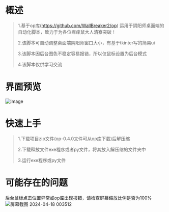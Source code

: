 # 概述
>1.基于op库(https://github.com/WallBreaker2/op) 运用于阴阳师桌面端的自动化脚本，致力于为各位痒痒鼠大人清寮突破！
>
>2.该脚本可自动调整桌面端阴阳师窗口大小，有基于tkinter写的简易ui
>
>3.该脚本因后台图色不稳定容易报错，所以仅鼠标设置为后台模式
>
>4.该脚本仅供学习交流

# 界面预览
![image](https://github.com/szbfro/-/assets/118085939/613aafc0-7a98-4db5-8555-3043a3194873)


# 快速上手
>1.下载项目zip文件(op-0.4.0文件可从op库下载)后解压缩
>
>2.下载释放文件exe程序或者py文件，将其放入解压缩的文件夹中
>
>3.运行exe程序或py文件

# 可能存在的问题
后台鼠标点击位置异常或op库出现报错，请检查屏幕缩放比例是否为100%
![屏幕截图 2024-04-18 003512](https://github.com/szbfro/-/assets/118085939/41ee4e00-d2d4-4311-898c-39efa00fead4)

